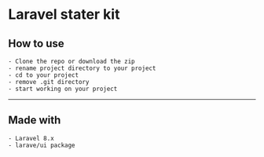# Laravel stater kit
## How to use
    - Clone the repo or download the zip
    - rename project directory to your project
    - cd to your project
    - remove .git directory
    - start working on your project

<hr />

## Made with 
    - Laravel 8.x
    - larave/ui package
